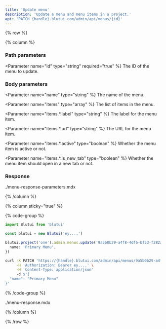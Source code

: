 ```yaml
---
title: 'Update menu'
description: 'Update a menu and menu items in a project.'
api: 'PATCH {handle}.blutui.com/admin/api/menus/{id}'
---
```


{% row %}

{% column %}
### Path parameters

<Parameter name="id" type="string" required="true" %}
The ID of the menu to update.
</Parameter>

### Body parameters

<Parameter name="name" type="string" %}
The name of the menu.
</Parameter>

<Parameter name="items" type="array" %}
The list of items in the menu.
</Parameter>

<Parameter name="items.*.label" type="string" %}
The label for the menu item.
</Parameter>

<Parameter name="items.*.url" type="string" %}
The URL for the menu item.
</Parameter>

<Parameter name="items.*.active" type="boolean" %}
Whether the menu item is active or not.
</Parameter>

<Parameter name="items.*.is_new_tab" type="boolean" %}
Whether the menu item should open in a new tab or not.
</Parameter>

### Response

<include>./menu-response-parameters.mdx</include>

{% /column %}

{% column sticky="true" %}

{% code-group %}

```ts {% process=false filename="Node.js" %}
import Blutui from 'blutui'

const blutui = new Blutui('ey....')

blutui.project('one').admin.menus.update('9a5b0b29-a4f8-4df6-bf53-f282af312686', {
  name: 'Primary Menu',
})
```

```bash {% process=false filename="cURL" %}
curl -X PATCH 'https://{handle}.blutui.com/admin/api/menus/9a5b0b29-a4f8-4df6-bf53-f282af312686' \
     -H 'Authorization: Bearer ey....' \
     -H 'Content-Type: application/json'
     -d $'{
  "name": "Primary Menu"
}'
```

{% /code-group %}

<include>./menu-response.mdx</include>

{% /column %}

{% /row %}
